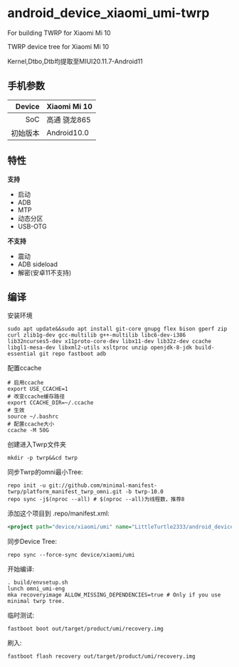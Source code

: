# android_device_xiaomi_umi-twrp
For building TWRP for Xiaomi Mi 10

TWRP device tree for Xiaomi Mi 10

Kernel,Dtbo,Dtb均提取至MIUI20.11.7-Android11

## 手机参数

| Device       | Xiaomi Mi 10                           |
| -----------: | :------------------------------------------ |
| SoC          | 高通 骁龙865              |
| 初始版本 | Android10.0                               |


## 特性

**支持**
- 启动
- ADB
- MTP
- 动态分区
- USB-OTG

**不支持**
- 震动
- ADB sideload
- 解密(安卓11不支持)


## 编译

安装环境
```
sudo apt update&&sudo apt install git-core gnupg flex bison gperf zip curl zlib1g-dev gcc-multilib g++-multilib libc6-dev-i386 lib32ncurses5-dev x11proto-core-dev libx11-dev lib32z-dev ccache 
libgl1-mesa-dev libxml2-utils xsltproc unzip openjdk-8-jdk build-essential git repo fastboot adb
```
配置ccache
```
# 启用ccache
export USE_CCACHE=1
# 改变ccache缓存路径
export CCACHE_DIR=~/.ccache
# 生效
source ~/.bashrc
# 配置ccache大小
ccache -M 50G
```

创建进入Twrp文件夹
```
mkdir -p twrp&&cd twrp
```

同步Twrp的omni最小Tree:
```
repo init -u git://github.com/minimal-manifest-twrp/platform_manifest_twrp_omni.git -b twrp-10.0
repo sync -j$(nproc --all) # $(nproc --all)为线程数，推荐8
```

添加这个项目到 .repo/manifest.xml:

```xml
<project path="device/xiaomi/umi" name="LittleTurtle2333/android_device_xiaomi_umi-twrp" remote="github" revision="android-11.0" />
```

同步Device Tree:
```
repo sync --force-sync device/xiaomi/umi
```

开始编译:
```
. build/envsetup.sh
lunch omni_umi-eng
mka recoveryimage ALLOW_MISSING_DEPENDENCIES=true # Only if you use minimal twrp tree.
```

临时测试:
```
fastboot boot out/target/product/umi/recovery.img
```

刷入:
```
fastboot flash recovery out/target/product/umi/recovery.img
```
